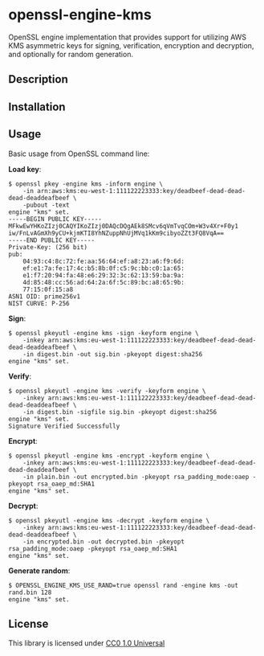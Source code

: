 # openssl-engine-kms

OpenSSL engine implementation that provides support for utilizing AWS
KMS asymmetric keys for signing, verification, encryption and
decryption, and optionally for random generation.

## Description

## Installation

## Usage

Basic usage from OpenSSL command line:

**Load key**:

```console
$ openssl pkey -engine kms -inform engine \
    -in arn:aws:kms:eu-west-1:111122223333:key/deadbeef-dead-dead-dead-deaddeafbeef \
    -pubout -text
engine "kms" set.
-----BEGIN PUBLIC KEY-----
MFkwEwYHKoZIzj0CAQYIKoZIzj0DAQcDQgAEk8SMcv6qVmTvqCOm+W3v4Xr+F0y1
iw/FnLvAGmXh9yCU+kjmKTI8YhNZuppNhUjMVq1kKm9cibyoZZt3FQ8VqA==
-----END PUBLIC KEY-----
Private-Key: (256 bit)
pub:
    04:93:c4:8c:72:fe:aa:56:64:ef:a8:23:a6:f9:6d:
    ef:e1:7a:fe:17:4c:b5:8b:0f:c5:9c:bb:c0:1a:65:
    e1:f7:20:94:fa:48:e6:29:32:3c:62:13:59:ba:9a:
    4d:85:48:cc:56:ad:64:2a:6f:5c:89:bc:a8:65:9b:
    77:15:0f:15:a8
ASN1 OID: prime256v1
NIST CURVE: P-256
```

**Sign**:

```console
$ openssl pkeyutl -engine kms -sign -keyform engine \
    -inkey arn:aws:kms:eu-west-1:111122223333:key/deadbeef-dead-dead-dead-deaddeafbeef \
    -in digest.bin -out sig.bin -pkeyopt digest:sha256
engine "kms" set.
```

**Verify**:

```console
$ openssl pkeyutl -engine kms -verify -keyform engine \
    -inkey arn:aws:kms:eu-west-1:111122223333:key/deadbeef-dead-dead-dead-deaddeafbeef \
    -in digest.bin -sigfile sig.bin -pkeyopt digest:sha256
engine "kms" set.
Signature Verified Successfully
```

**Encrypt**:

```console
$ openssl pkeyutl -engine kms -encrypt -keyform engine \
    -inkey arn:aws:kms:eu-west-1:111122223333:key/deadbeef-dead-dead-dead-deaddeafbeef \
    -in plain.bin -out encrypted.bin -pkeyopt rsa_padding_mode:oaep -pkeyopt rsa_oaep_md:SHA1
engine "kms" set.
```

**Decrypt**:

```console
$ openssl pkeyutl -engine kms -decrypt -keyform engine \
    -inkey arn:aws:kms:eu-west-1:111122223333:key/deadbeef-dead-dead-dead-deaddeafbeef \
    -in encrypted.bin -out decrypted.bin -pkeyopt rsa_padding_mode:oaep -pkeyopt rsa_oaep_md:SHA1
engine "kms" set.
```

**Generate random**:

```console
$ OPENSSL_ENGINE_KMS_USE_RAND=true openssl rand -engine kms -out rand.bin 128
engine "kms" set.
```

## License

This library is licensed under [CC0 1.0 Universal](LICENSE)

